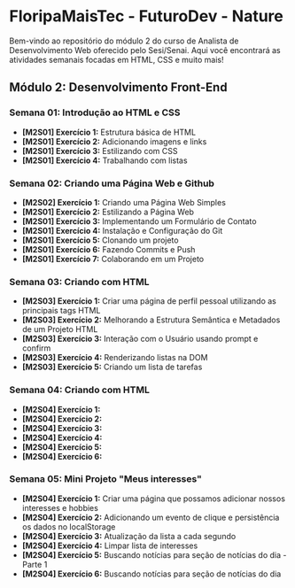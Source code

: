 # FloripaMaisTec - FuturoDev - Nature

Bem-vindo ao repositório do módulo 2 do curso de Analista de Desenvolvimento Web oferecido pelo Sesi/Senai. Aqui você encontrará as atividades semanais focadas em HTML, CSS e muito mais!

## Módulo 2: Desenvolvimento Front-End

### Semana 01: Introdução ao HTML e CSS
- **[M2S01] Exercício 1:** Estrutura básica de HTML
- **[M2S01] Exercício 2:** Adicionando imagens e links
- **[M2S01] Exercício 3:** Estilizando com CSS
- **[M2S01] Exercício 4:** Trabalhando com listas

### Semana 02: Criando uma Página Web e Github
- **[M2S02] Exercício 1:** Criando uma Página Web Simples
- **[M2S01] Exercício 2:** Estilizando a Página Web
- **[M2S01] Exercício 3:** Implementando um Formulário de Contato
- **[M2S01] Exercício 4:** Instalação e Configuração do Git
- **[M2S01] Exercício 5:** Clonando um projeto
- **[M2S01] Exercício 6:** Fazendo Commits e Push
- **[M2S01] Exercício 7:** Colaborando em um Projeto

### Semana 03: Criando com HTML
- **[M2S03] Exercício 1:** Criar uma página de perfil pessoal utilizando as principais tags HTML
- **[M2S03] Exercício 2:** Melhorando a Estrutura Semântica e Metadados de um Projeto HTML
- **[M2S03] Exercício 3:** Interação com o Usuário usando prompt e confirm
- **[M2S03] Exercício 4:** Renderizando listas na DOM
- **[M2S03] Exercício 5:** Criando um lista de tarefas

### Semana 04: Criando com HTML
- **[M2S04] Exercício 1:** 
- **[M2S04] Exercício 2:** 
- **[M2S04] Exercício 3:** 
- **[M2S04] Exercício 4:** 
- **[M2S04] Exercício 5:** 
- **[M2S04] Exercício 6:** 

### Semana 05: Mini Projeto "Meus interesses"
- **[M2S04] Exercício 1:** Criar uma página que possamos adicionar nossos interesses e hobbies
- **[M2S04] Exercício 2:** Adicionando um evento de clique e persistência os dados no localStorage
- **[M2S04] Exercício 3:** Atualização da lista a cada segundo
- **[M2S04] Exercício 4:** Limpar lista de interesses
- **[M2S04] Exercício 5:** Buscando notícias para seção de notícias do dia - Parte 1
- **[M2S04] Exercício 6:** Buscando notícias para seção de notícias do dia



